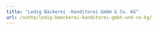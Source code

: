 ```yaml
---
title: "Ledig Bäckerei -Konditorei GmbH & Co. KG"
url: /uchte/ledig-baeckerei-konditorei-gmbh-und-co-kg/
---
```

